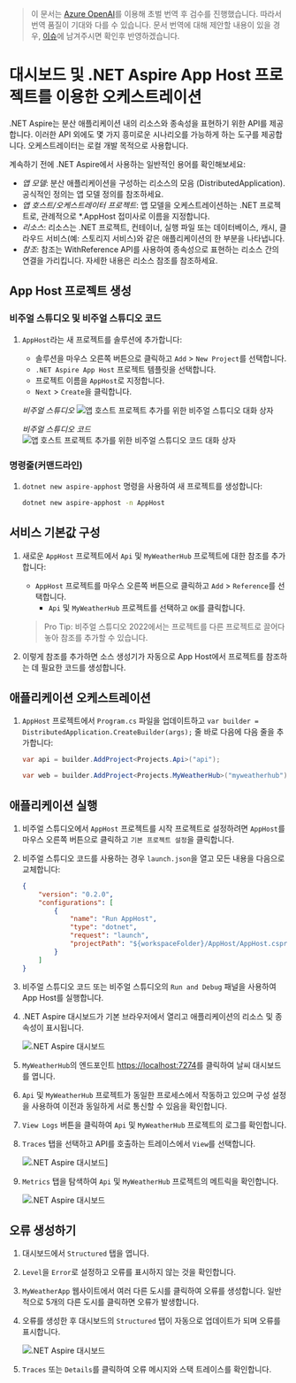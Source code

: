> 이 문서는 [Azure OpenAI](https://learn.microsoft.com/azure/ai-services/openai/overview)를 이용해 초벌 번역 후 검수를 진행했습니다. 따라서 번역 품질이 기대와 다를 수 있습니다. 문서 번역에 대해 제안할 내용이 있을 경우, [이슈](../../../issue)에 남겨주시면 확인후 반영하겠습니다.

# 대시보드 및 .NET Aspire App Host 프로젝트를 이용한 오케스트레이션

.NET Aspire는 분산 애플리케이션 내의 리소스와 종속성을 표현하기 위한 API를 제공합니다. 이러한 API 외에도 몇 가지 흥미로운 시나리오를 가능하게 하는 도구를 제공합니다. 오케스트레이터는 로컬 개발 목적으로 사용합니다.

계속하기 전에 .NET Aspire에서 사용하는 일반적인 용어를 확인해보세요:

- *앱 모델*: 분산 애플리케이션을 구성하는 리소스의 모음 (DistributedApplication). 공식적인 정의는 앱 모델 정의를 참조하세요.
- *앱 호스트/오케스트레이터 프로젝트*: 앱 모델을 오케스트레이션하는 .NET 프로젝트로, 관례적으로 *.AppHost 접미사로 이름을 지정합니다.
- *리소스*: 리소스는 .NET 프로젝트, 컨테이너, 실행 파일 또는 데이터베이스, 캐시, 클라우드 서비스(예: 스토리지 서비스)와 같은 애플리케이션의 한 부분을 나타냅니다.
- *참조*: 참조는 WithReference API를 사용하여 종속성으로 표현하는 리소스 간의 연결을 가리킵니다. 자세한 내용은 리소스 참조를 참조하세요.

## App Host 프로젝트 생성

### 비주얼 스튜디오 및 비주얼 스튜디오 코드

1. `AppHost`라는 새 프로젝트를 솔루션에 추가합니다:

    - 솔루션을 마우스 오른쪽 버튼으로 클릭하고 `Add` > `New Project`를 선택합니다.
    - `.NET Aspire App Host` 프로젝트 템플릿을 선택합니다.
    - 프로젝트 이름을 `AppHost`로 지정합니다.
    - `Next` > `Create`을 클릭합니다.

    *비주얼 스튜디오*
    ![앱 호스트 프로젝트 추가를 위한 비주얼 스튜디오 대화 상자](./../../media/vs-add-apphost.png)

    *비주얼 스튜디오 코드*
    ![앱 호스트 프로젝트 추가를 위한 비주얼 스튜디오 코드 대화 상자](./../../media/vsc-add-apphost.png)

### 명령줄(커맨드라인)

1. `dotnet new aspire-apphost` 명령을 사용하여 새 프로젝트를 생성합니다:

    ```bash
    dotnet new aspire-apphost -n AppHost
    ```

## 서비스 기본값 구성

1. 새로운 `AppHost` 프로젝트에서 `Api` 및 `MyWeatherHub` 프로젝트에 대한 참조를 추가합니다:

    - `AppHost` 프로젝트를 마우스 오른쪽 버튼으로 클릭하고 `Add` > `Reference`를 선택합니다.
        - `Api` 및 `MyWeatherHub` 프로젝트를 선택하고 `OK`를 클릭합니다.

    > Pro Tip: 비주얼 스튜디오 2022에서는 프로젝트를 다른 프로젝트로 끌어다 놓아 참조를 추가할 수 있습니다.

2. 이렇게 참조를 추가하면 소스 생성기가 자동으로 App Host에서 프로젝트를 참조하는 데 필요한 코드를 생성합니다.

## 애플리케이션 오케스트레이션

1. `AppHost` 프로젝트에서 `Program.cs` 파일을 업데이트하고 `var builder = DistributedApplication.CreateBuilder(args);` 줄 바로 다음에 다음 줄을 추가합니다:

    ```csharp
    var api = builder.AddProject<Projects.Api>("api");

    var web = builder.AddProject<Projects.MyWeatherHub>("myweatherhub");
    ```

## 애플리케이션 실행

1. 비주얼 스튜디오에서 `AppHost` 프로젝트를 시작 프로젝트로 설정하려면 `AppHost`를 마우스 오른쪽 버튼으로 클릭하고 `기본 프로젝트 설정`을 클릭합니다.
1. 비주얼 스튜디오 코드를 사용하는 경우 `launch.json`을 열고 모든 내용을 다음으로 교체합니다:

    ```json
    {
        "version": "0.2.0",
        "configurations": [
            {
                "name": "Run AppHost",
                "type": "dotnet",
                "request": "launch",
                "projectPath": "${workspaceFolder}/AppHost/AppHost.csproj"
            }
        ]
    }
    ```

1. 비주얼 스튜디오 코드 또는 비주얼 스튜디오의 `Run and Debug` 패널을 사용하여 App Host를 실행합니다.
1. .NET Aspire 대시보드가 기본 브라우저에서 열리고 애플리케이션의 리소스 및 종속성이 표시됩니다.

    ![.NET Aspire 대시보드](./../../media/dashboard.png)

1. `MyWeatherHub`의 엔드포인트 [https://localhost:7274](https://localhost:7274)를 클릭하여 날씨 대시보드를 엽니다.
1. `Api` 및 `MyWeatherHub` 프로젝트가 동일한 프로세스에서 작동하고 있으며 구성 설정을 사용하여 이전과 동일하게 서로 통신할 수 있음을 확인합니다.
1. `View Logs` 버튼을 클릭하여 `Api` 및 `MyWeatherHub` 프로젝트의 로그를 확인합니다.
1. `Traces` 탭을 선택하고 API를 호출하는 트레이스에서 `View`를 선택합니다.

    ![.NET Aspire 대시보드](./../../media/dashboard-trace.png)]

1. `Metrics` 탭을 탐색하여 `Api` 및 `MyWeatherHub` 프로젝트의 메트릭을 확인합니다.

    ![.NET Aspire 대시보드](./../../media/dashboard-metrics.png)

## 오류 생성하기

1. 대시보드에서 `Structured` 탭을 엽니다.
1. `Level`을 `Error`로 설정하고 오류를 표시하지 않는 것을 확인합니다.
1. `MyWeatherApp` 웹사이트에서 여러 다른 도시를 클릭하여 오류를 생성합니다. 일반적으로 5개의 다른 도시를 클릭하면 오류가 발생합니다.
1. 오류를 생성한 후 대시보드의 `Structured` 탭이 자동으로 업데이트가 되며 오류를 표시합니다.

    ![.NET Aspire 대시보드](./../../media/dashboard-error.png)
1. `Traces` 또는 `Details`를 클릭하여 오류 메시지와 스택 트레이스를 확인합니다.
